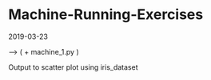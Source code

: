 # Machine-Running-Exercises

2019-03-23

--> ( + machine_1.py ) 

Output to scatter plot using iris_dataset
